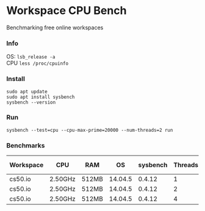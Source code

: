 # Workspace CPU Bench

Benchmarking free online workspaces

### Info

OS: `lsb_release -a`    
CPU `less /proc/cpuinfo`

### Install

    sudo apt update
    sudo apt install sysbench
    sysbench --version

### Run

    sysbench --test=cpu --cpu-max-prime=20000 --num-threads=2 run

### Benchmarks

| Workspace | CPU | RAM | OS | sysbench | Threads | Total Time |   
| -------- | ----- | ---- | ------- | ------- | ------ | ----- |
| cs50.io  | 2.50GHz | 512MB | 14.04.5 | 0.4.12 | 1 | 28.8560s |
| cs50.io  | 2.50GHz | 512MB | 14.04.5 | 0.4.12 | 2 | 20.9147s |
| cs50.io  | 2.50GHz | 512MB | 14.04.5 | 0.4.12 | 4 | 21.8916s |